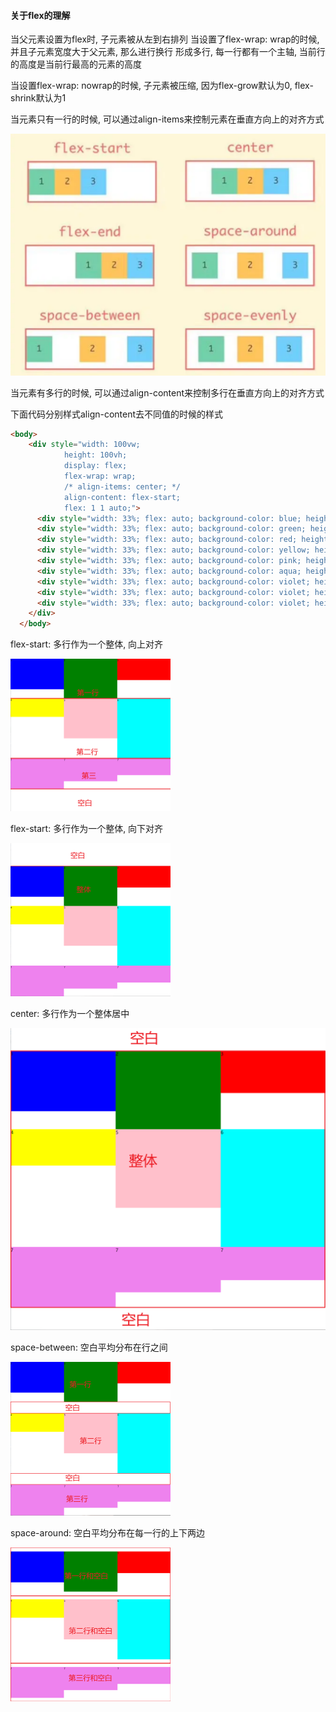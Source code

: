 #### 关于flex的理解
当父元素设置为flex时, 子元素被从左到右排列
当设置了flex-wrap: wrap的时候, 并且子元素宽度大于父元素, 那么进行换行
形成多行, 每一行都有一个主轴, 当前行的高度是当前行最高的元素的高度

当设置flex-wrap: nowrap的时候, 子元素被压缩, 因为flex-grow默认为0, flex-shrink默认为1

当元素只有一行的时候, 可以通过align-items来控制元素在垂直方向上的对齐方式

![image-20230617033218695](img/readme/image-20230617033218695.png)

当元素有多行的时候, 可以通过align-content来控制多行在垂直方向上的对齐方式

下面代码分别样式align-content去不同值的时候的样式

~~~html
<body>
    <div style="width: 100vw;
            height: 100vh;
            display: flex;
            flex-wrap: wrap;
            /* align-items: center; */
            align-content: flex-start;
            flex: 1 1 auto;">
      <div style="width: 33%; flex: auto; background-color: blue; height: 20vh">1</div>
      <div style="width: 33%; flex: auto; background-color: green; height: 26vh">2</div>
      <div style="width: 33%; flex: auto; background-color: red; height: 14vh">3</div>
      <div style="width: 33%; flex: auto; background-color: yellow; height: 12vh">4</div>
      <div style="width: 33%; flex: auto; background-color: pink; height: 26vh">5</div>
      <div style="width: 33%; flex: auto; background-color: aqua; height: 39vh">6</div>
      <div style="width: 33%; flex: auto; background-color: violet; height: 20vh">7</div>
      <div style="width: 33%; flex: auto; background-color: violet; height: 15vh">7</div>
      <div style="width: 33%; flex: auto; background-color: violet; height: 11vh">7</div>
    </div>
  </body>
~~~



flex-start: 多行作为一个整体, 向上对齐

<img src="img/readme/image-20230617034316069.png" alt="image-20230617034316069" style="zoom: 25%;" />

flex-start: 多行作为一个整体, 向下对齐

<img src="img/readme/image-20230617034420766.png" alt="image-20230617034420766" style="zoom:25%;" />

center: 多行作为一个整体居中

![image-20230617034544227](img/readme/image-20230617034544227.png)

space-between: 空白平均分布在行之间

<img src="img/readme/image-20230617034746045.png" alt="image-20230617034746045" style="zoom:25%;" />

space-around: 空白平均分布在每一行的上下两边

<img src="img/readme/image-20230617035102322.png" alt="image-20230617035102322" style="zoom:25%;" />